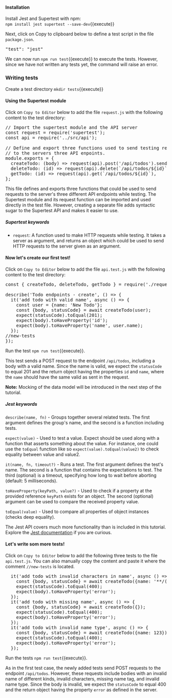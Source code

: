 #### Installation

Install Jest and Supertest with npm:  
`npm install jest supertest --save-dev`{{execute}}

Next, click on Copy to clipboard below to define a test script in the file `package.json`.

<pre class="file" data-filename="server/package.json" data-target="insert" data-marker='"insert-test": ""'>"test": "jest"</pre>

We can now run `npm run test`{{execute}} to execute the tests. However, since we have not written any tests yet, the command will raise an error.

### Writing tests

Create a test directory `mkdir tests`{{execute}}  

#### Using the Supertest module

Click on `Copy to Editor` below to add the file `request.js` with the following content to the test directory:

<pre class="file" data-filename="server/tests/request.js" data-target="replace">
// Import the supertest module and the API server
const request = require('supertest');
const api = require('../src/api');

// Define and export three functions used to send testing requests
// to the servers three API enpoints.
module.exports = {
  createTodo: (body) => request(api).post('/api/todos').send(body),
  deleteTodo: (id) => request(api).delete(`/api/todos/${id}`),
  getTodo: (id) => request(api).get(`/api/todos/${id}`),
};
</pre>

This file defines and exports three functions that could be used to send requests to the server's three different API endpoints while testing. The Supertest module and its request function can be imported and used directly in the test file. However, creating a separate file adds syntactic sugar to the Supertest API and makes it easier to use. 

##### Supertest keywords
- `request`: A function used to make HTTP requests while testing. It takes a server as argument, and returns an object which could be used to send HTTP requests to the server given as an argument.

#### Now let's create our first test!

Click on `Copy to Editor` below to add the file `api.test.js` with the following content to the test directory:

<pre class="file" data-filename="server/tests/api.test.js" data-target="replace">
const { createTodo, deleteTodo, getTodo } = require('./request');

describe('Todo endpoints - create', () => {
  it('add todo with valid name', async () => {
    const user = {name: 'New Todo'};
    const {body, statusCode} = await createTodo(user);
    expect(statusCode).toEqual(201);
    expect(body).toHaveProperty('id');
    expect(body).toHaveProperty('name', user.name);
  });
//new-tests
});
</pre>

Run the test `npm run test`{{execute}}.

This test sends a POST request to the endpoint `/api/todos`, including a body with a valid name. Since the name is valid, we expect the `statusCode` to equal 201 and the return object having the properties `id` and `name`, where the `name` should have the same valid as sent in the request.

**Note:** Mocking of the data model will be introduced in the next step of the tutorial.

##### Jest keywords

`describe(name, fn)` - Groups together several related tests. The first argument defines the group's name, and the second is a function including tests.

`expect(value)` - Used to test a value. Expect should be used along with a function that asserts something about the value. For instance, one could use the `toEqual` function like so `expect(value).toEqual(value2)` to check equality between value and value2.

`it(name, fn, timeout?)` - Runs a test. The first argument defines the test's name. The second is a function that contains the expectations to test. The third (optional) is a timeout, specifying how long to wait before aborting (default: 5 milliseconds).

`toHaveProperty(keyPath, value?)` - Used to check if a property at the provided reference `keyPath` exists for an object.
The second (optional) argument can be used to compare the received property value.

`toEqual(value)` - Used to compare all properties of object instances (checks deep equality).

The Jest API covers much more functionality than is included in this tutorial. Explore the [Jest documentation](https://jestjs.io/docs/api) if you are curious.

#### Let's write som more tests!

Click on `Copy to Editor` below to add the following three tests to the file `api.test.js`. You can also manually copy the content and paste it where the comment `//new-tests` is located.

<pre class="file" data-filename="server/tests/api.test.js" data-target="insert" data-marker="//new-tests">
  it('add todo with invalid characters in name', async () => {
    const {body, statusCode} = await createTodo({name: '**/(&%#**'});
    expect(statusCode).toEqual(400);
    expect(body).toHaveProperty('error');
  });
  it('add todo with missing name', async () => {
    const {body, statusCode} = await createTodo({});
    expect(statusCode).toEqual(400);
    expect(body).toHaveProperty('error');
  });
  it('add todo with invalid name type', async () => {
    const {body, statusCode} = await createTodo({name: 123});
    expect(statusCode).toEqual(400);
    expect(body).toHaveProperty('error');
  });</pre>

Run the tests `npm run test`{{execute}}.

As in the first test case, the newly added tests send POST requests to the endpoint `/api/todos`. However, these requests include bodies with an invalid name of different kinds, invalid characters, missing name tag, and invalid name type. Since the body is invalid, we expect the `statusCode` to equal 400 and the return object having the property `error` as defined in the server.
